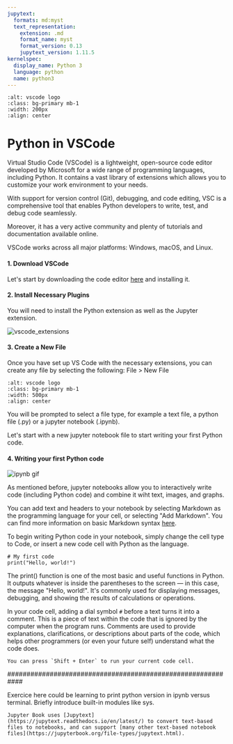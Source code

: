 ```yaml
---
jupytext:
  formats: md:myst
  text_representation:
    extension: .md
    format_name: myst
    format_version: 0.13
    jupytext_version: 1.11.5
kernelspec:
  display_name: Python 3
  language: python
  name: python3
---
```



```{image} ../images/vscode-alt.png
:alt: vscode logo
:class: bg-primary mb-1
:width: 200px
:align: center
```


# Python in VSCode

Virtual Studio Code (VSCode) is a lightweight, open-source code editor  developed by Microsoft for a wide range of programming languages, including Python. It contains a vast library of extensions which allows you to customize your work environment to your needs.

With support for version control (Git), debugging, and code editing, VSC is a comprehensive tool that enables Python developers to write, test, and debug code seamlessly.

Moreover, it has a very active community and plenty of tutorials and documentation available online. 

VSCode works across all major platforms: Windows, macOS, and Linux. 

#### 1. Download VSCode

Let's start by downloading the code editor [here](https://code.visualstudio.com/download) and installing it.


#### 2. Install Necessary Plugins

You will need to install the Python extension as well as the Jupyter extension.

![vscode_extensions](../images/vscode_guide1.png)

#### 3. Create a New File

Once you have set up VS Code with the necessary extensions, you can create any file by selecting the following:
File > New File

```{image} ../images/vscode_newfile.png
:alt: vscode logo
:class: bg-primary mb-1
:width: 500px
:align: center
```

You will be prompted to select a file type, for example a text file, a python file (.py) or a jupyter notebook (.ipynb).

Let's start with a new jupyter notebook file to start writing your first Python code.

#### 4. Writing your first Python code

![ipynb gif](../images/vscode_firstcode.gif)

As mentioned before, jupyter notebooks allow you to interactively write code (including Python code) and combine it wiht text, images, and graphs.

You can add text and headers to your notebook by selecting Markdown as the programming language for your cell, or selecting "Add Markdown". You can find more information on basic Markdown syntax [here](https://www.markdownguide.org/basic-syntax/).


To begin writing Python code in your notebook, simply change the cell type to Code, or insert a new code cell with Python as the language.

```{code-cell}
# My first code
print("Hello, world!")
```

The print() function is one of the most basic and useful functions in Python. It outputs whatever is inside the parentheses to the screen — in this case, the message "Hello, world!". It's commonly used for displaying messages, debugging, and showing the results of calculations or operations.

In your code cell, adding a dial symbol `#` before a text turns it into a comment. This is a piece of text within the code that is ignored by the computer when the program runs. Comments are used to provide explanations, clarifications, or descriptions about parts of the code, which helps other programmers (or even your future self) understand what the code does.


```{note}
You can press `Shift + Enter` to run your current code cell.
```


############################################################


Exercice here could be learning to print python version in ipynb versus terminal. Briefly introduce built-in modules like sys.





```{seealso}
Jupyter Book uses [Jupytext](https://jupytext.readthedocs.io/en/latest/) to convert text-based files to notebooks, and can support [many other text-based notebook files](https://jupyterbook.org/file-types/jupytext.html).
```
